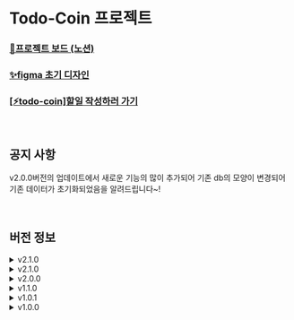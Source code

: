 # Todo-Coin 프로젝트

### [📓프로젝트 보드 (노션)](https://gold-route-090.notion.site/To-do-Coin-b75b3b4bb3de4b16a4341878154c37ae)
### [✨figma 초기 디자인](https://www.figma.com/file/wPBJm0gWJUiY7PQVi2YqiA/To-do-Coin)
### [[⚡todo-coin]할일 작성하러 가기](https://todo-coin.netlify.app/)
<br/>

## 공지 사항
v2.0.0버전의 업데이트에서 새로운 기능의 많이 추가되어 기존 db의 모양이 변경되어 기존 데이터가 초기화되었음을 알려드립니다~!

<br/>

## 버전 정보
<details>
<summary>v2.1.0</summary>
<div markdown="1">

## 기능 추가 ✔
    1. pwa사이트로 사이트로 진화하였습니다.
      - 다운로드 받아서 바탕화면 & 홈화면에 두고 사용이 가능합니다.
      - 오프라인에서 사용 시 오프라인임을 알려주는 페이지가 출력됩니다.
![image](https://user-images.githubusercontent.com/79118046/172061559-cb9e2e42-bd4e-4728-aa0e-71af5f3bf557.png)

![image](https://user-images.githubusercontent.com/79118046/172061539-86517357-98d3-4490-967f-785c3d4efa8f.png)

![image](https://user-images.githubusercontent.com/79118046/172061621-8a4e288f-0829-476d-942e-0df9de886f35.png)



</div>
</details>

<details>
<summary>v2.1.0</summary>
<div markdown="1">

## 기능 추가 ✔
    1. item의 이름이 축약기능 추가되었습니다.
       item의 이름이 길어지면 아이템들의 모양이 일관되지 않아 깔끔한 디자인이 아니었습니다.
       그래서 item의 이름이 길어지면 축약되고 이름을 다시 클릭해서 전체이름을 볼 수있는 기능을 추가했습니다.
![image](https://user-images.githubusercontent.com/79118046/172043751-c77f6f9c-6894-4358-a6a8-9c00b11f32fa.png)

## 기능 변경 ♻
    1. 아이템 구매기능이 변경되었습니다.
       아이템 구매 시
       기존: 해당 아이템 자동 삭제.
       변경: 해당 아이템 유지. (삭제는 수동으로 지원됨)
    
    2. 모바일 화면에 잘 맞게 나오도록 ui를 최적화 하였습니다.
    
    3. 로그아웃 버튼의 기능이 변경되었습니다.
       기존: 클릭 시 바로 로그아웃.
       변경: 재확인 후 로그아웃.
 ![image](https://user-images.githubusercontent.com/79118046/172043936-7fac8a2b-a3d2-4af1-b006-34cd7dd1838d.png)
    
    4. 닉네임부분의 ui가 변경되었습니다.
       - 닉네임 변경 버튼이 클릭 전후로 다른 색을 갖게 변경되었습니다.
         기존: 동일색
         변경: 초록색
       - 닉네임 input에 placeholder를 추가하였습니다.

## 발견된 버그 🔍🐞
~~1.휴대폰에서 구글 로그인 시 불가능, 웹사이트에서만 접속 가능 버그.~~
```
앱이 Google보안 브라우저정책을 준수하지 않았다고 오류가 나옵니다~!
해결방법을 찾아봐야겠습니다.
일단 휴대폰에서도 웹사이트로 접속하는 방법이면 사용 가능합니다.
------------------------------------------------------------------------------------------------
해결: 휴대폰에서 로그인이 안 되는 게 아니라 chrome이 아닌 브라우저 즉 카카오 인앱에서 접속 시 구글 로그인이 불가한 것을 알아냈다.
그래서 문자로 보내면거나 해당 주소를 복사해서 chrome에서 실행하면 잘된다.
```
[참고사이트](https://mingeesuh.tistory.com/entry/%EC%9D%B8%EC%95%B1-%EB%B8%8C%EB%9D%BC%EC%9A%B0%EC%A0%80-%EB%A1%9C%EA%B7%B8%EC%9D%B8-%EC%98%A4%EB%A5%98-403-%EC%98%A4%EB%A5%98-disalloweduseragent)

</div>
</details>

<details>
<summary>v2.0.0</summary>
<div markdown="1">

## 기능 추가 ✔
    1. 마이페이지가 오픈되었습니다.
       * 새로운 기능
        - 닉네임과 프로필사진을 저장 할 수 있게 되었습니다.
        - 누적 정보(todo, coin, item)가 추가되었습니다.
        - 하단 세션(나의 카테고리, 나의 아이템)들에 toggle기능이 추가되었습니다.
![image](https://user-images.githubusercontent.com/79118046/172022488-0170b01a-0028-4f27-b0ba-26ef8b342ece.png)
![image](https://user-images.githubusercontent.com/79118046/172022618-2cb5fbac-0267-44b6-8ec1-3a0c1b236767.png)
    
       * 나의 카테고리
        - 나의 카테고리리에 삭제기능이 추가되었습니다.
![image](https://user-images.githubusercontent.com/79118046/172022615-2418b452-2d5e-446c-9520-6229b5fdb64b.png)


## 기능 변경 ♻
    1. 마이페이지의 로그아웃 버튼 변경.
       로그아웃 버튼이 아이콘으로 변경되었으며 아이콘tooltip과 흔들리는 시각효과를 추가하였습니다.
![image](https://user-images.githubusercontent.com/79118046/172022586-9d80032b-5679-4fa0-b10e-9922a7852f69.png)

## 발견된 버그 🔍🐞
    1.  todoPage에서의 header에서만 기본 프로필 사진을 가져오지 못하는 버그.
        사용자가 처음 계정 생성 시 기본프로필 사진인 피카츄가 출력됩니다. 다른 페이지에서의 header에서는 피카츄가 잘 등장하지만
![image](https://user-images.githubusercontent.com/79118046/172022987-26a3216a-82f3-4126-9a1b-983ee4a4c508.png)  
   
        todoPage에서의 header에서는 이상하게 피카츄가 등자하지 않습니다.
        현재 발견된 원인은 header에서 asset폴더 앞에 '/'를 붙여야 되는 경우도 있고 아닌 경우가도 있어서 불규칙적인것으로 확인됐습니다.
        그러나 '/'가 왜 다르게 적용되는 지에 대해에서는 해결점을 찾지 못해 추후에 해결하고자 합니다.
        기본프로필 왜에 새로등록한 사진은 잘 나옵니다~!
 ![image](https://user-images.githubusercontent.com/79118046/172022991-b51f56e8-8bbf-4a58-8c01-a526547b9c33.png)


</div>
</details>

<details>
<summary>v1.1.0</summary>
<div markdown="1">

## 기능 추가 ✔
    1. 헤더메뉴에 tooltip이 추가되었습니다.
       이제 보다 가시적으로 어떤 메뉴인지 알 수 있게 되었습니다.
![image](https://user-images.githubusercontent.com/79118046/171870090-085da9bb-e242-4e22-aa4e-9cab7abd761c.png)

    2. 아이템 기능이 추가되었습니다.
       * 상점
        - 아이템 생성: lv과 구매비용, 이미지 or 아이콘을 저장 할 수 있습니다.
        - 아이템 수정 & 삭제: 이미 생성된 아이템을 수정 및 삭제가 가능합니다. 구매하기 옆에 버튼을 눌러서 실행합니다.
        - 구매하기: 아이템의 조건이 맞으면 구매가 가능합니다. 구매한 상품은 마이페이지로 이동됩니다.
       * 마이페이지
        - 아이템 사용: 아이템 사용 시 해당 아이템은 삭제됩니다.
![image](https://user-images.githubusercontent.com/79118046/171870573-73c3f069-0b50-4208-8e9b-4ccd9a88a6d1.png)


## 기능 변경 ♻
    1. 마이페이지 위치 조정
       마이페이지 작업전까지 임시적으로 로그아웃 버튼을 최상단으로 이동 시켰습니다.
![image](https://user-images.githubusercontent.com/79118046/171870698-c7ce27b8-d33f-4d5a-9c7c-39b3ed65769f.png)

</div>
</details>

<details>
<summary>v1.0.1</summary>
<div markdown="1">
  
## 기능 변경 ♻
    1. 로그아웃 시 로직 변경.
       기존: 바로 로그인페이지로 감 (오류 발생 및 환경에 따라 로그아웃 불가).
       수정: 유저 정보 없음 모달이 나타남.
    2. non_existent_user 컴포넌트 변경 (유저 정보 없으면 나오는 모달 창).
       추가: 5초 뒤에 로그인 페이지로 이동함.
 
## 버그 수정 🐞
    1. 다른 유저가 로그인 하거나, todo생성 시 자신 외의 다른 유저들의 데이터가 전부 삭제되는 버그 수정.
       
  
</div>
</details>

<details>
<summary>v1.0.0</summary>
<div markdown="1">
  
    최초 배포
</div>
</details>




